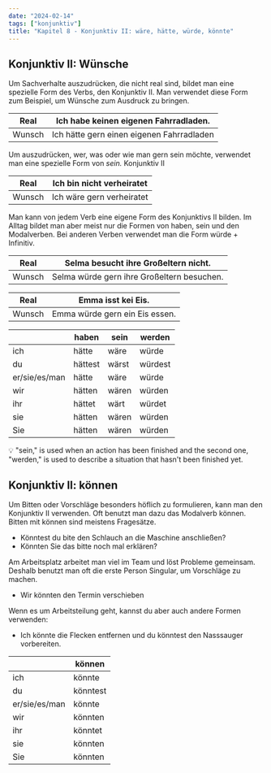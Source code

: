 ```yaml
---
date: "2024-02-14"
tags: ["konjunktiv"]
title: "Kapitel 8 - Konjunktiv II: wäre, hätte, würde, könnte"
---
```


## Konjunktiv II:  Wünsche

Um Sachverhalte auszudrücken, die nicht real sind, bildet man eine spezielle Form des Verbs, den Konjunktiv II. Man verwendet diese Form zum Beispiel, um Wünsche zum Ausdruck zu bringen. 

| Real   | Ich habe keinen eigenen Fahrradladen.     |
| ------ | ----------------------------------------- |
| Wunsch | Ich hätte gern einen eigenen Fahrradladen |

Um auszudrücken, wer, was oder wie man gern sein möchte, verwendet man eine spezielle Form von *sein.* Konjunktiv II

| Real   | Ich bin nicht verheiratet |
| ------ | ------------------------- |
| Wunsch | Ich wäre gern verheiratet |

Man kann von jedem Verb eine eigene Form des Konjunktivs II bilden. Im Alltag bildet man aber meist nur die Formen von haben, sein und den Modalverben. Bei anderen Verben verwendet man die Form würde + Infinitiv.

| Real   | Selma besucht ihre Großeltern nicht.       |
| ------ | ------------------------------------------ |
| Wunsch | Selma würde gern ihre Großeltern besuchen. |

| Real   | Emma isst kei Eis.             |
| ------ | ------------------------------ |
| Wunsch | Emma würde gern ein Eis essen. |

|               | haben   | sein  | werden  |
| ------------- | ------- | ----- | ------- |
| ich           | hätte   | wäre  | würde   |
| du            | hättest | wärst | würdest |
| er/sie/es/man | hätte   | wäre  | würde   |
| wir           | hätten  | wären | würden  |
| ihr           | hättet  | wärt  | würdet  |
| sie           | hätten  | wären | würden  |
| Sie           | hätten  | wären | würden  |

<aside>
💡 "sein," is used when an action has been finished and the second one, "werden," is used to describe a situation that hasn't been finished yet.

</aside>

## Konjunktiv II:  können

Um Bitten oder Vorschläge besonders höflich zu formulieren, kann man den Konjunktiv II verwenden. Oft benutzt man dazu das Modalverb können. Bitten mit können sind meistens Fragesätze.

- Könntest du bite den Schlauch an die Maschine anschließen?
- Könnten Sie das bitte noch mal erklären?

Am Arbeitsplatz arbeitet man viel im Team und löst Probleme gemeinsam. Deshalb benutzt man oft die erste Person Singular, um Vorschläge zu machen. 

- Wir könnten den Termin verschieben

Wenn es um Arbeitsteilung geht, kannst du aber auch andere Formen verwenden:

- Ich könnte die Flecken entfernen und du könntest den Nasssauger vorbereiten.

|               | können   |
| ------------- | -------- |
| ich           | könnte   |
| du            | könntest |
| er/sie/es/man | könnte   |
| wir           | könnten  |
| ihr           | könntet  |
| sie           | könnten  |
| Sie           | könnten  |